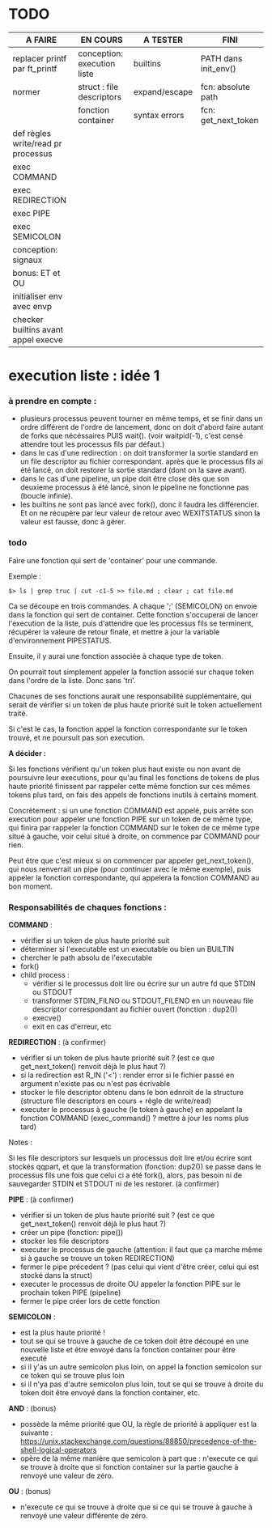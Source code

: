 # TODO

|            A FAIRE                   |           EN COURS          | A TESTER      |        FINI          |
| ------------------------------------ | --------------------------- | ------------- | -------------------- |
| replacer printf par ft_printf        | conception: execution liste | builtins      | PATH dans init_env() |
| normer                               | struct : file descriptors   | expand/escape | fcn: absolute path   |
|                                      | fonction container          | syntax errors | fcn: get_next_token  |
| def règles write/read pr processus   |                             |               |      |
| exec COMMAND                         |                             |               |      |
| exec REDIRECTION                     |                             |               |      |
| exec PIPE                            |                             |               |      |
| exec SEMICOLON                       |                             |               |      |
| conception: signaux                  |                             |               |      |
| bonus: ET et OU                      |                             |               |      |
| initialiser env avec envp            |                             |               |      |
| checker builtins avant appel execve  |                             |               |      |


# execution liste : idée 1

### à prendre en compte :

- plusieurs processus peuvent tourner en même temps, et se finir dans un ordre différent de l'ordre de lancement, donc on doit d'abord faire autant de forks que nécéssaires PUIS wait(). (voir waitpid(-1), c'est censé attendre tout les processus fils par défaut.)
- dans le cas d'une redirection : on doit transformer la sortie standard en un file descriptor au fichier correspondant. après que le processus fils ai été lancé, on doit restorer la sortie standard (dont on la save avant).
- dans le cas d'une pipeline, un pipe doit être close dès que son deuxieme processus à été lancé, sinon le pipeline ne fonctionne pas (boucle infinie).
- les builtins ne sont pas lancé avec fork(), donc il faudra les différencier. Et on ne récupère par leur valeur de retour avec WEXITSTATUS sinon la valeur est fausse, donc à gérer.

### todo

Faire une fonction qui sert de 'container' pour une commande.

Exemple :

    $> ls | grep truc | cut -c1-5 >> file.md ; clear ; cat file.md
    
Ca se découpe en trois commandes. A chaque ';' (SEMICOLON) on envoie dans la fonction qui sert de container.
Cette fonction s'occuperai de lancer l'execution de la liste, puis d'attendre que les processus fils se terminent, récupérer la valeure de retour finale, et mettre à jour la variable d'environnement PIPESTATUS.


Ensuite, il y aurai  une fonction associée à chaque type de token.


On pourrait tout simplement appeler la fonction associé sur chaque token dans l'ordre de la liste. Donc sans 'tri'.


Chacunes de ses fonctions aurait une responsabilité supplémentaire, qui serait de vérifier si un token de plus haute priorité suit le token actuellement traité.


Si c'est le cas, la fonction appel la fonction correspondante sur le token trouvé, et ne poursuit pas son execution.

**A décider :**

Si les fonctions vérifient qu'un token plus haut existe ou non avant de poursuivre leur executions, pour qu'au final les fonctions de tokens de plus haute priorité finissent par rappeler cette même fonction sur ces mêmes tokens plus tard, on fais des appels de fonctions inutils à certains moment.

Concrètement : si un une fonction COMMAND est appelé, puis arrête son execution pour appeler une fonction PIPE sur un token de ce même type, qui finira par rappeler la fonction COMMAND sur le token de ce même type situé à gauche, voir celui situé à droite, on commence par COMMAND pour rien.

Peut être que c'est mieux si on commencer par appeler get_next_token(), qui nous renverrait un pipe (pour continuer avec le même exemple), puis appeler la fonction correspondante, qui appelera la fonction COMMAND au bon moment.

### Responsabilités de chaques fonctions :

**COMMAND** :
  - vérifier si un token de plus haute priorité suit
  - déterminer si l'executable est un executable ou bien un BUILTIN
  - chercher le path absolu de l'executable
  - fork()
  - child process : 
    - vérifier si le processus doit lire ou écrire sur un autre fd que STDIN ou STDOUT
    - transformer STDIN_FILNO ou STDOUT_FILENO en un nouveau file descriptor correspondant au fichier ouvert (fonction : dup2())
    - execve()
    - exit en cas d'erreur, etc
  
**REDIRECTION** : (à confirmer)
  - vérifier si un token de plus haute priorité suit ? (est ce que get_next_token() renvoit déjà le plus haut ?)
  - si la redirection est R_IN ('<') : render error si le fichier passé en argument n'existe pas ou n'est pas écrivable
  - stocker le file descriptor obtenu dans le bon ednroit de la structure (structure file descriptors en cours + règle de write/read)
  - executer le processus à gauche (le token à gauche) en appelant la fonction COMMAND (exec_command() ? mettre à jour les noms plus tard)
  
Notes :
 
Si les file descriptors sur lesquels un processus doit lire et/ou écrire sont stockés qqpart, et que la transformation (fonction: dup2()) se passe dans le processus fils une fois que celui ci a été fork(), alors, pas besoin ni de sauvegarder STDIN et STDOUT ni de les restorer. (à confirmer)
  
**PIPE** : (à confirmer)
 - vérifier si un token de plus haute priorité suit ? (est ce que get_next_token() renvoit déjà le plus haut ?)
 - créer un pipe (fonction: pipe())
 - stocker les file descriptors
 - executer le processus de gauche (attention: il faut que ça marche même si à gauche se trouve un token REDIRECTION)
 - fermer le pipe précedent ? (pas celui qui vient d'être créer, celui qui est stocké dans la struct)
 - executer le processus de droite OU appeler la fonction PIPE sur le prochain token PIPE (pipeline)
 - fermer le pipe créer lors de cette fonction
 
 **SEMICOLON** :
   - est la plus haute priorité !
   - tout se qui se trouve à gauche de ce token doit être découpé en une nouvelle liste et être envoyé dans la fonction container pour être executé
   - si il y'as un autre semicolon plus loin, on appel la fonction semicolon sur ce token qui se trouve plus loin
   - si il n'ya pas d'autre semicolon plus loin, tout se qui se trouve à droite du token doit être envoyé dans la fonction container, etc.
   
 **AND** : (bonus)
   - possède la même priorité que OU, la règle de priorité à appliquer est la suivante : https://unix.stackexchange.com/questions/88850/precedence-of-the-shell-logical-operators
   - opère de la même manière que semicolon à part que : n'execute ce qui se trouve à droite que si fonction container sur la partie gauche à renvoyé une valeur de zéro.
   
**OU** : (bonus)
  - n'execute ce qui se trouve à droite que si ce qui se trouve à gauche à renvoyé une valeur différente de zéro.

